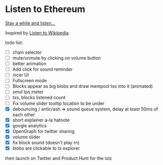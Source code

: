 # Listen to Ethereum

[Stay a while and listen...](https://listen.atris.cc)

Inspired by [Listen to Wikipedia](https://listen.hatnote.com)

todo list:

- [ ] chain selector
- [ ] mute/unmute by clicking on volume button
- [ ] better animation
- [ ] Add click for sound reminder
- [ ] nicer UI
- [ ] Fullscreen mode
- [ ] Blocks appear as big blobs and draw mempool txs into it (animated)
- [ ] smol tps meter
- [ ] txs, blocks listened count
- [ ] Fix volume slider tooltip location to be under
- [x] debouncing / anticrash => sound queue system, delay at least 50ms of each other
- [x] short explainer a-la hatnote
- [x] google analytics
- [x] OpenGraph for twitter sharing
- [x] volume slider
- [x] fix block sound (doesn't play rn)
- [x] blobs are clickable to tx explorer

then launch on Twitter and Product Hunt for the lulz
